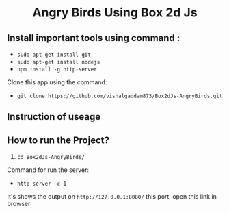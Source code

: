 <h1 align = "center">Angry Birds Using Box 2d Js</h1>


## Install important tools using command :
  * `sudo apt-get install git`
  * `sudo apt-get install nodejs`
  * `npm install -g http-server`

Clone this app using the command:
  * `git clone https://github.com/vishalgaddam873/Box2dJs-AngryBirds.git`

## Instruction of useage

## How to run the Project?

1. `cd Box2dJs-AngryBirds/`

Command for run the server:
  * `http-server -c-1`

It's shows the output on `http://127.0.0.1:8080/` this port, open this link in browser
